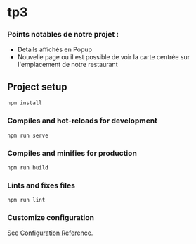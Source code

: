 # tp3

### Points notables de notre projet :
- Details affichés en Popup
- Nouvelle page ou il est possible de voir la carte centrée sur l'emplacement de notre restaurant

## Project setup
```
npm install
```

### Compiles and hot-reloads for development
```
npm run serve
```

### Compiles and minifies for production
```
npm run build
```

### Lints and fixes files
```
npm run lint
```

### Customize configuration
See [Configuration Reference](https://cli.vuejs.org/config/).
